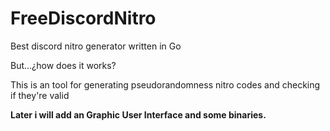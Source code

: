 <h1>FreeDiscordNitro</h1>
<p>Best discord nitro generator written in Go</p>
<p>But...¿how does it works?</p>
<p>This is an tool for generating pseudorandomness nitro codes and checking if they're valid</p>

<b>Later i will add an Graphic User Interface and some binaries.</b>
